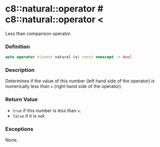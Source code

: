 # c8::natural::operator # c8::natural::operator &lt; #

Less than comparison operator.

### Definition ###

```cpp
auto operator <(const natural &v) const noexcept -> bool
```

### Description ###

Determines if the value of this number (left hand side of the operator) is numerically less than `v` (right hand side of the operator).

### Return Value ###

* `true` if this number is less than `v`.
* `false` if it is not.

### Exceptions ###

None.

